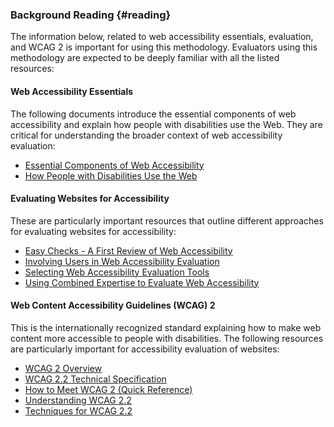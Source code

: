 ### Background Reading {#reading}

The information below, related to web accessibility essentials, evaluation, and WCAG 2 is important for using this methodology. Evaluators using this methodology are expected to be deeply familiar with all the listed resources:

#### Web Accessibility Essentials

The following documents introduce the essential components of web accessibility and explain how people with disabilities use the Web. They are critical for understanding the broader context of web accessibility evaluation:

* [Essential Components of Web Accessibility](http://www.w3.org/WAI/intro/components.php)
* [How People with Disabilities Use the Web](http://www.w3.org/WAI/intro/people-use-web/)

#### Evaluating Websites for Accessibility

These are particularly important resources that outline different approaches for evaluating websites for accessibility:

* [Easy Checks - A First Review of Web Accessibility](https://www.w3.org/WAI/test-evaluate/easy-checks/)
* [Involving Users in Web Accessibility Evaluation](http://www.w3.org/WAI/eval/users)
* [Selecting Web Accessibility Evaluation Tools](http://www.w3.org/WAI/eval/selectingtools)
* [Using Combined Expertise to Evaluate Web Accessibility](http://www.w3.org/WAI/eval/reviewteams)

#### Web Content Accessibility Guidelines (WCAG) 2

This is the internationally recognized standard explaining how to make web content more accessible to people with disabilities. The following resources are particularly important for accessibility evaluation of websites:

* [WCAG 2 Overview](https://www.w3.org/WAI/standards-guidelines/wcag/)
* [WCAG 2.2 Technical Specification](https://www.w3.org/TR/WCAG22)
* [How to Meet WCAG 2 (Quick Reference)](https://www.w3.org/WAI/WCAG22/quickref/)
* [Understanding WCAG 2.2](https://www.w3.org/WAI/WCAG22/Understanding/)
* [Techniques for WCAG 2.2](https://www.w3.org/WAI/WCAG22/Techniques/)